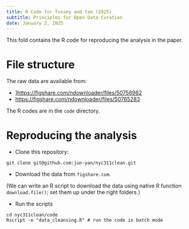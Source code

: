 ```yaml
---
title: R Code for Tussey and Yan (2025)
subtitle: Principles for Open Data Curation
date: January 2, 2025
---
```


This fold contains the R code for reproducing the analysis in the paper.

# File structure

The raw data are available from:

+ ]https://figshare.com/ndownloader/files/50756982
+ https://figshare.com/ndownloader/files/50765283

The R codes are in the `code` directory.

# Reproducing the analysis

+ Clone this repository:

```
git clone git@github.com:jun-yan/nyc311clean.git
```

+ Download the data from `figshare.com`.

(We can write an R script to download the data using native R
function `download.file()`; set them up under the right folders.)

+ Run the scripts

```
cd nyc311clean/code
Rscript -e "data_cleansing.R" # run the code in batch mode
```




